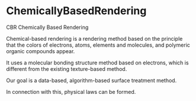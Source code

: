 # ChemicallyBasedRendering
CBR Chemically Based Rendering

Chemical-based rendering is a rendering method based on the principle 
that the colors of electrons, atoms, elements and molecules, and polymeric organic compounds appear.

It uses a molecular bonding structure method based on electrons, 
which is different from the existing texture-based method.

Our goal is a data-based, algorithm-based surface treatment method.

In connection with this, physical laws can be formed.
